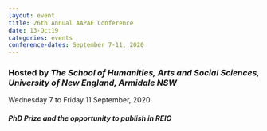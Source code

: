 ```yaml
---
layout: event
title: 26th Annual AAPAE Conference
date: 13-Oct19
categories: events
conference-dates: September 7-11, 2020
---
```


### Hosted by _The School of Humanities, Arts and Social Sciences, University of New England, Armidale NSW_
 
Wednesday 7 to Friday 11 September, 2020

#### _PhD Prize and the opportunity to publish in REIO_
